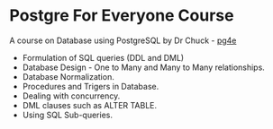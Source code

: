 # Postgre For Everyone Course

A course on Database using PostgreSQL by Dr Chuck - [pg4e](https://pg4e.com)

* Formulation of SQL queries (DDL and DML)
* Database Design - One to Many and Many to Many relationships.
* Database Normalization.
* Procedures and Trigers in Database.
* Dealing with concurrency.
* DML clauses such as ALTER TABLE.
* Using SQL Sub-queries.